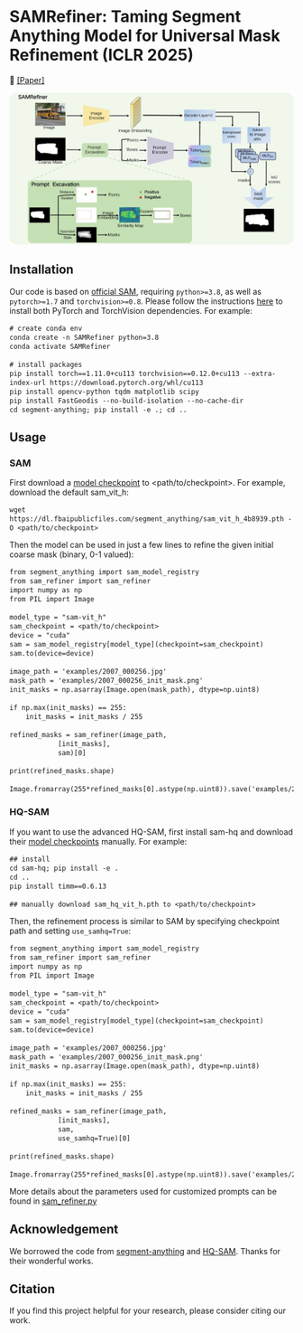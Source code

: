 # SAMRefiner: Taming Segment Anything Model for Universal Mask Refinement (ICLR 2025)
:closed_book: [[Paper]](http://arxiv.org/abs/2502.06756)

![images](framework.jpg)


## Installation

Our code is based on [official SAM](https://github.com/facebookresearch/segment-anything), requiring `python>=3.8`, as well as `pytorch>=1.7` and `torchvision>=0.8`. Please follow the instructions [here](https://pytorch.org/get-started/locally/) to install both PyTorch and TorchVision dependencies. For example:



```
# create conda env
conda create -n SAMRefiner python=3.8
conda activate SAMRefiner

# install packages
pip install torch==1.11.0+cu113 torchvision==0.12.0+cu113 --extra-index-url https://download.pytorch.org/whl/cu113
pip install opencv-python tqdm matplotlib scipy
pip install FastGeodis --no-build-isolation --no-cache-dir
cd segment-anything; pip install -e .; cd ..

```


## Usage
### SAM

First download a [model checkpoint](https://github.com/facebookresearch/segment-anything?tab=readme-ov-file#model-checkpoints) to <path/to/checkpoint>. For example, download the default sam_vit_h:
```
wget https://dl.fbaipublicfiles.com/segment_anything/sam_vit_h_4b8939.pth -O <path/to/checkpoint>
```

Then the model can be used in just a few lines to refine the given initial coarse mask (binary, 0-1 valued):

```
from segment_anything import sam_model_registry
from sam_refiner import sam_refiner
import numpy as np
from PIL import Image

model_type = "sam-vit_h"
sam_checkpoint = <path/to/checkpoint>
device = "cuda"
sam = sam_model_registry[model_type](checkpoint=sam_checkpoint)
sam.to(device=device)

image_path = 'examples/2007_000256.jpg'
mask_path = 'examples/2007_000256_init_mask.png'
init_masks = np.asarray(Image.open(mask_path), dtype=np.uint8)

if np.max(init_masks) == 255:
    init_masks = init_masks / 255

refined_masks = sam_refiner(image_path, 
            [init_masks],
            sam)[0]
                            
print(refined_masks.shape)

Image.fromarray(255*refined_masks[0].astype(np.uint8)).save('examples/2007_000256_refined_mask.png')
```

### HQ-SAM
If you want to use the advanced HQ-SAM, first install sam-hq and download their [model checkpoints](https://github.com/SysCV/sam-hq/tree/main?tab=readme-ov-file#model-checkpoints) manually. For example:
```
## install
cd sam-hq; pip install -e .
cd ..
pip install timm==0.6.13

## manually download sam_hq_vit_h.pth to <path/to/checkpoint>
```

Then, the refinement process is similar to SAM by specifying checkpoint path and setting `use_samhq=True`:
```
from segment_anything import sam_model_registry
from sam_refiner import sam_refiner
import numpy as np
from PIL import Image

model_type = "sam-vit_h"
sam_checkpoint = <path/to/checkpoint>
device = "cuda"
sam = sam_model_registry[model_type](checkpoint=sam_checkpoint)
sam.to(device=device)

image_path = 'examples/2007_000256.jpg'
mask_path = 'examples/2007_000256_init_mask.png'
init_masks = np.asarray(Image.open(mask_path), dtype=np.uint8)

if np.max(init_masks) == 255:
    init_masks = init_masks / 255

refined_masks = sam_refiner(image_path, 
            [init_masks],
            sam,
            use_samhq=True)[0]
                            
print(refined_masks.shape)

Image.fromarray(255*refined_masks[0].astype(np.uint8)).save('examples/2007_000256_refined_mask_samhq.png')
```

More details about the parameters used for customized prompts can be found in [sam_refiner.py](https://github.com/linyq2117/SAMRefiner/blob/1ae5fe89571b84882fb3f1728464a3c11064b7cb/sam_refiner.py#L53)


## Acknowledgement
We borrowed the code from [segment-anything](https://github.com/facebookresearch/segment-anything) and [HQ-SAM](https://github.com/SysCV/sam-hq). Thanks for their wonderful works.

## Citation
If you find this project helpful for your research, please consider citing our work.
